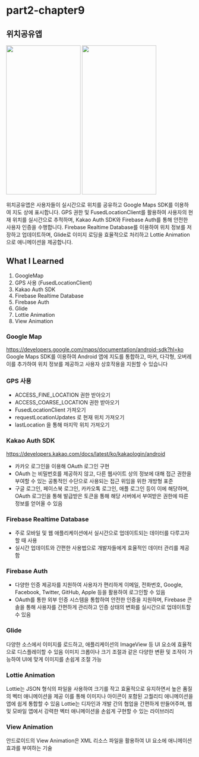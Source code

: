 # part2-chapter9

## 위치공유앱

<img src="https://github.com/soommmin/part2-chapter8/assets/150005268/0254af5a-d841-4401-8f47-0ee2568bbddd" width="200" height="400"/>
<img src="https://github.com/soommmin/part2-chapter8/assets/150005268/356b0567-1483-4a5f-ac4c-dd7214acb16d" width="200" height="400"/>


위치공유앱은 사용자들이 실시간으로 위치를 공유하고 Google Maps SDK를 이용하여 지도 상에 표시합니다. 
GPS 권한 및 FusedLocationClient를 활용하여 사용자의 현재 위치를 실시간으로 추적하며, Kakao Auth SDK와 Firebase Auth를 통해 안전한 사용자 인증을 수행합니다.
Firebase Realtime Database를 이용하여 위치 정보를 저장하고 업데이트하며, Glide로 이미지 로딩을 효율적으로 처리하고 Lottie Animation으로 애니메이션을 제공합니다. 


## What I Learned
1. GoogleMap
2. GPS 사용 (FusedLocationClient)
3. Kakao Auth SDK
4. Firebase Realtime Database
5. Firebase Auth
6. Glide
7. Lottie Animation
8. View Animation



### Google Map
https://developers.google.com/maps/documentation/android-sdk?hl=ko
Google Maps SDK를 이용하여 Android 앱에 지도를 통합하고, 마커, 다각형, 오버레이를 추가하여 위치 정보를 제공하고 사용자 상호작용을 지원할 수 있습니다

### GPS 사용
* ACCESS_FINE_LOCATION 권한 받아오기
* ACCESS_COARSE_LOCATION 권한 받아오기
* FusedLocationClient 가져오기
* requestLocationUpdates 로 현재 위치 가져오기
* lastLocation 을 통해 마지막 위치 가져오기

### Kakao Auth SDK
https://developers.kakao.com/docs/latest/ko/kakaologin/android
* 카카오 로그인을 이용해 OAuth 로그인 구현
* OAuth 는 비밀번호를 제공하지 않고, 다른 웹사이트 상의 정보에 대해 접근 권한을 부여할 수 있는 공통적인 수단으로 사용되는 접근 위임을 위한 개방형 표준
* 구글 로그인, 페이스북 로그인, 카카오톡 로그인, 애플 로그인 등이 이에 해당하며, OAuth 로그인을 통해 발급받은 토큰을 통해 해당 서버에서 부여받은 권한에 따른 정보를 얻어올 수 있음

### Firebase Realtime Database
* 주로 모바일 및 웹 애플리케이션에서 실시간으로 업데이트되는 데이터를 다루고자 할 때 사용
* 실시간 업데이트와 간편한 사용법으로 개발자들에게 효율적인 데이터 관리를 제공함

### Firebase Auth
* 다양한 인증 제공자를 지원하여 사용자가 편리하게 이메일, 전화번호, Google, Facebook, Twitter, GitHub, Apple 등을 활용하여 로그인할 수 있음
* OAuth를 통한 외부 인증 시스템을 통합하여 안전한 인증을 지원하며, Firebase 콘솔을 통해 사용자를 간편하게 관리하고 인증 상태의 변화를 실시간으로 업데이트할 수 있음

### Glide
다양한 소스에서 이미지를 로드하고, 애플리케이션의 ImageView 등 UI 요소에 효율적으로 디스플레이할 수 있음
이미지 크롭이나 크기 조절과 같은 다양한 변환 및 조작이 가능하여 UI에 맞게 이미지를 손쉽게 조절 가능

### Lottie Animation
Lottie는 JSON 형식의 파일을 사용하여 크기를 작고 효율적으로 유지하면서 높은 품질의 벡터 애니메이션을 제공
이를 통해 이미지나 아이콘이 포함된 고퀄리티 애니메이션을 앱에 쉽게 통합할 수 있음
Lottie는 디자인과 개발 간의 협업을 간편하게 만들어주며, 웹 및 모바일 앱에서 강력한 벡터 애니메이션을 손쉽게 구현할 수 있는 라이브러리

### View Animation
안드로이드의 View Animation은 XML 리소스 파일을 활용하여 UI 요소에 애니메이션 효과를 부여하는 기술

